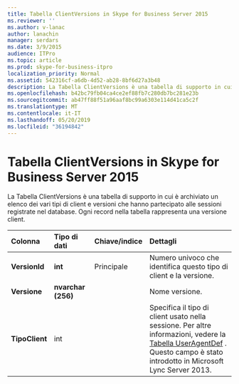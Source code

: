 ```yaml
---
title: Tabella ClientVersions in Skype for Business Server 2015
ms.reviewer: ''
ms.author: v-lanac
author: lanachin
manager: serdars
ms.date: 3/9/2015
audience: ITPro
ms.topic: article
ms.prod: skype-for-business-itpro
localization_priority: Normal
ms.assetid: 542316cf-a6db-4d52-ab28-8bf6d27a3b48
description: La Tabella ClientVersions è una tabella di supporto in cui è archiviato un elenco dei vari tipi di client e versioni che hanno partecipato alle sessioni registrate nel database. Ogni record nella tabella rappresenta una versione client.
ms.openlocfilehash: b42bc79fb04ca4ce2ef88fb7c280db7bc281e23b
ms.sourcegitcommit: ab47ff88f51a96aaf8bc99a6303e114d41ca5c2f
ms.translationtype: MT
ms.contentlocale: it-IT
ms.lasthandoff: 05/20/2019
ms.locfileid: "36194842"
---
```

# <a name="clientversions-table-in-skype-for-business-server-2015"></a>Tabella ClientVersions in Skype for Business Server 2015
 
La Tabella ClientVersions è una tabella di supporto in cui è archiviato un elenco dei vari tipi di client e versioni che hanno partecipato alle sessioni registrate nel database. Ogni record nella tabella rappresenta una versione client.
  
|**Colonna**|**Tipo di dati**|**Chiave/indice**|**Dettagli**|
|:-----|:-----|:-----|:-----|
|**VersionId** <br/> |**int** <br/> |Principale  <br/> |Numero univoco che identifica questo tipo di client e la versione.  <br/> |
|**Versione** <br/> |**nvarchar (256)** <br/> ||Nome versione.  <br/> |
|**TipoClient** <br/> |int  <br/> ||Specifica il tipo di client usato nella sessione. Per altre informazioni, vedere la [Tabella UserAgentDef](useragentdef.md) . <br/> Questo campo è stato introdotto in Microsoft Lync Server 2013.  <br/> |
   

